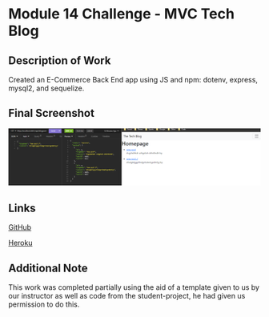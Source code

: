 # Module 14 Challenge - MVC Tech Blog

## Description of Work
Created an E-Commerce Back End app using JS and npm: dotenv, express, mysql2, and sequelize.

## Final Screenshot
![final screenshot](./Assets/unit14finalscreenshot.png)

## Links
[GitHub](https://github.com/bpavlis/tech-blog)

[Heroku](https://bpavlis.github.io/tech-blog)

## Additional Note
This work was completed partially using the aid of a template given to us by our instructor as well as code from the student-project, he had given us permission to do this.